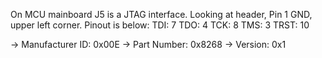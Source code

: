 On MCU mainboard J5 is a JTAG interface. Looking at header, Pin 1 GND, upper left corner.
Pinout is below:
  TDI: 7
  TDO: 4
  TCK: 8
  TMS: 3
  TRST: 10
  
-> Manufacturer ID: 0x00E
-> Part Number: 0x8268
-> Version: 0x1
